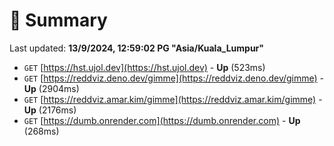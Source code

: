# 📖 Summary
Last updated: **13/9/2024, 12:59:02 PG "Asia/Kuala_Lumpur"**

- `GET` [https://hst.ujol.dev](https://hst.ujol.dev) - **Up** (523ms)
- `GET` [https://reddviz.deno.dev/gimme](https://reddviz.deno.dev/gimme) - **Up** (2904ms)
- `GET` [https://reddviz.amar.kim/gimme](https://reddviz.amar.kim/gimme) - **Up** (2176ms)
- `GET` [https://dumb.onrender.com](https://dumb.onrender.com) - **Up** (268ms)
